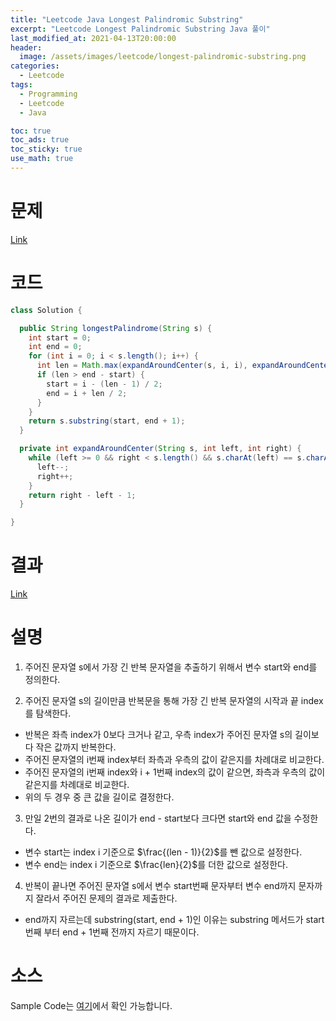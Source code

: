 ```yaml
---
title: "Leetcode Java Longest Palindromic Substring"
excerpt: "Leetcode Longest Palindromic Substring Java 풀이"
last_modified_at: 2021-04-13T20:00:00
header:
  image: /assets/images/leetcode/longest-palindromic-substring.png
categories:
  - Leetcode
tags:
  - Programming
  - Leetcode
  - Java

toc: true
toc_ads: true
toc_sticky: true
use_math: true
---
```

# 문제
[Link](https://leetcode.com/problems/longest-palindromic-substring/)

# 코드
```java
class Solution {

  public String longestPalindrome(String s) {
    int start = 0;
    int end = 0;
    for (int i = 0; i < s.length(); i++) {
      int len = Math.max(expandAroundCenter(s, i, i), expandAroundCenter(s, i, i + 1));
      if (len > end - start) {
        start = i - (len - 1) / 2;
        end = i + len / 2;
      }
    }
    return s.substring(start, end + 1);
  }

  private int expandAroundCenter(String s, int left, int right) {
    while (left >= 0 && right < s.length() && s.charAt(left) == s.charAt(right)) {
      left--;
      right++;
    }
    return right - left - 1;
  }

}
```

# 결과
[Link](https://leetcode.com/submissions/detail/480056605/)

# 설명
1. 주어진 문자열 s에서 가장 긴 반복 문자열을 추출하기 위해서 변수 start와 end를 정의한다.

2. 주어진 문자열 s의 길이만큼 반복문을 통해 가장 긴 반복 문자열의 시작과 끝 index를 탐색한다.
  - 반복은 좌측 index가 0보다 크거나 같고, 우측 index가 주어진 문자열 s의 길이보다 작은 값까지 반복한다.
  - 주어진 문자열의 i번째 index부터 좌측과 우측의 값이 같은지를 차례대로 비교한다.
  - 주어진 문자열의 i번째 index와 i + 1번째 index의 값이 같으면, 좌측과 우측의 값이 같은지를 차례대로 비교한다.
  - 위의 두 경우 중 큰 값을 길이로 결정한다.

3. 만일 2번의 결과로 나온 길이가 end - start보다 크다면 start와 end 값을 수정한다.
  - 변수 start는 index i 기준으로 $\frac{(len - 1)}{2}$를 뺀 값으로 설정한다.
  - 변수 end는 index i 기준으로 $\frac{len}{2}$를 더한 값으로 설정한다.

4. 반복이 끝나면 주어진 문자열 s에서 변수 start번째 문자부터 변수 end까지 문자까지 잘라서 주어진 문제의 결과로 제출한다.
  - end까지 자르는데 substring(start, end + 1)인 이유는 substring 메서드가 start번째 부터 end + 1번째 전까지 자르기 때문이다.

# 소스
Sample Code는 [여기](https://github.com/GracefulSoul/leetcode/blob/master/src/main/java/gracefulsoul/problems/LongestPalindromicSubstring.java)에서 확인 가능합니다.